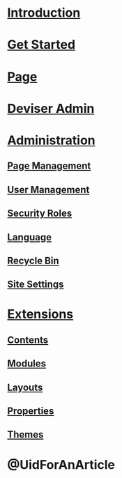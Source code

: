 # [Introduction](intro.md)
# [Get Started](get-started.md) 
# [Page](pages/index.md)
# [Deviser Admin](deviser-admin/index.md)

# [Administration](admin/index.md)
## [Page Management](admin/page-management.md)
## [User Management](admin/user-management.md)
## [Security Roles](admin/security-roles.md)
## [Language](admin/language.md)
## [Recycle Bin](admin/recycle-bin.md)
## [Site Settings](admin/site-settings.md)

# [Extensions](extensions/index.md)
## [Contents](extensions/contents.md)
## [Modules](extensions/modules.md)
## [Layouts](extensions/layouts.md)
## [Properties](extensions/properties.md)
## [Themes](extensions/themes.md)

# @UidForAnArticle